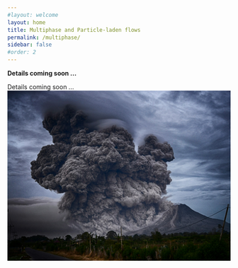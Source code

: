 ```yaml
---
#layout: welcome
layout: home
title: Multiphase and Particle-laden flows
permalink: /multiphase/
sidebar: false
#order: 2
---
```


**Details coming soon ...**
<!-- <img src="/assets/img/Mount_Sinabung_Indonesia.jpg" width="300" height=auto> -->
<div class="container">
    <div class="gallery-image">
        <div class="text">Details coming soon ...</div>
        <img src="/assets/img/Mount_Sinabung_Indonesia.jpg" alt="image">
    </div>
</div>
